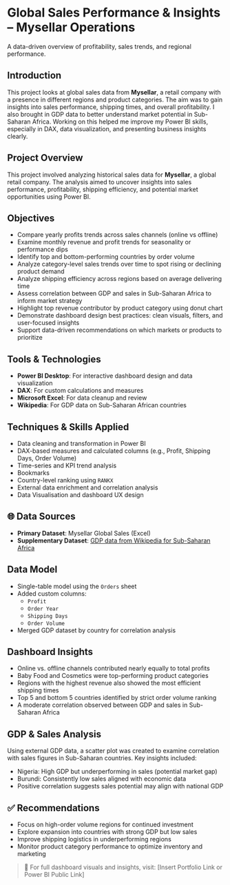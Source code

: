 # Global Sales Performance & Insights – Mysellar Operations
A data-driven overview of profitability, sales trends, and regional performance.

## Introduction
This project looks at global sales data from **Mysellar**, a retail company with a presence in different regions and product categories. The aim was to gain insights into sales performance, shipping times, and overall profitability. I also brought in GDP data to better understand market potential in Sub-Saharan Africa. Working on this helped me improve my Power BI skills, especially in DAX, data visualization, and presenting business insights clearly.

## Project Overview
This project involved analyzing historical sales data for **Mysellar**, a global retail company. The analysis aimed to uncover insights into sales performance, profitability, shipping efficiency, and potential market opportunities using Power BI.

## Objectives
- Compare yearly profits trends across sales channels (online vs offline)
- Examine monthly revenue and profit trends for seasonality or performance dips
- Identify top and bottom-performing countries by order volume
- Analyze category-level sales trends over time to spot rising or declining product demand
- Analyze shipping efficiency across regions based on average delivering time
- Assess correlation between GDP and sales in Sub-Saharan Africa to inform market strategy
- Highlight top revenue contributor by product category using donut chart
- Demonstrate dashboard design best practices: clean visuals, filters, and user-focused insights
- Support data-driven recommendations on which markets or products to prioritize

## Tools & Technologies
- **Power BI Desktop**: For interactive dashboard design and data visualization
- **DAX**: For custom calculations and measures
- **Microsoft Excel**: For data cleanup and review
- **Wikipedia**: For GDP data on Sub-Saharan African countries

## Techniques & Skills Applied
- Data cleaning and transformation in Power BI
- DAX-based measures and calculated columns (e.g., Profit, Shipping Days, Order Volume)
- Time-series and KPI trend analysis
- Bookmarks
- Country-level ranking using `RANKX`
- External data enrichment and correlation analysis
- Data Visualisation and dashboard UX design

## 🌐 Data Sources
- **Primary Dataset**: Mysellar Global Sales (Excel)
- **Supplementary Dataset**:
<a href = "https://en.wikipedia.org/wiki/List_of_African_countries_by_GDP_(nominal)"> GDP data from Wikipedia for Sub-Saharan Africa </a>

## Data Model
- Single-table model using the `Orders` sheet
- Added custom columns:
  - `Profit`
  - `Order Year`
  - `Shipping Days`
  - `Order Volume`
- Merged GDP dataset by country for correlation analysis

## Dashboard Insights
- Online vs. offline channels contributed nearly equally to total profits
- Baby Food and Cosmetics were top-performing product categories
- Regions with the highest revenue also showed the most efficient shipping times
- Top 5 and bottom 5 countries identified by strict order volume ranking
- A moderate correlation observed between GDP and sales in Sub-Saharan Africa

## GDP & Sales Analysis
Using external GDP data, a scatter plot was created to examine correlation with sales figures in Sub-Saharan countries. Key insights included:
- Nigeria: High GDP but underperforming in sales (potential market gap)
- Burundi: Consistently low sales aligned with economic data
- Positive correlation suggests sales potential may align with national GDP

## ✅ Recommendations
- Focus on high-order volume regions for continued investment
- Explore expansion into countries with strong GDP but low sales
- Improve shipping logistics in underperforming regions
- Monitor product category performance to optimize inventory and marketing

> 🔗 For full dashboard visuals and insights, visit: [Insert Portfolio Link or Power BI Public Link]

